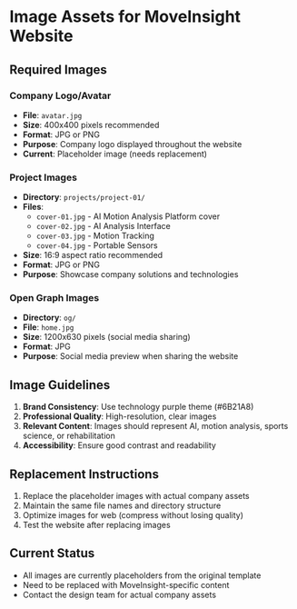 # Image Assets for MoveInsight Website

## Required Images

### Company Logo/Avatar
- **File**: `avatar.jpg`
- **Size**: 400x400 pixels recommended
- **Format**: JPG or PNG
- **Purpose**: Company logo displayed throughout the website
- **Current**: Placeholder image (needs replacement)

### Project Images
- **Directory**: `projects/project-01/`
- **Files**: 
  - `cover-01.jpg` - AI Motion Analysis Platform cover
  - `cover-02.jpg` - AI Analysis Interface
  - `cover-03.jpg` - Motion Tracking
  - `cover-04.jpg` - Portable Sensors
- **Size**: 16:9 aspect ratio recommended
- **Format**: JPG or PNG
- **Purpose**: Showcase company solutions and technologies

### Open Graph Images
- **Directory**: `og/`
- **File**: `home.jpg`
- **Size**: 1200x630 pixels (social media sharing)
- **Format**: JPG
- **Purpose**: Social media preview when sharing the website

## Image Guidelines

1. **Brand Consistency**: Use technology purple theme (#6B21A8)
2. **Professional Quality**: High-resolution, clear images
3. **Relevant Content**: Images should represent AI, motion analysis, sports science, or rehabilitation
4. **Accessibility**: Ensure good contrast and readability

## Replacement Instructions

1. Replace the placeholder images with actual company assets
2. Maintain the same file names and directory structure
3. Optimize images for web (compress without losing quality)
4. Test the website after replacing images

## Current Status

- All images are currently placeholders from the original template
- Need to be replaced with MoveInsight-specific content
- Contact the design team for actual company assets 